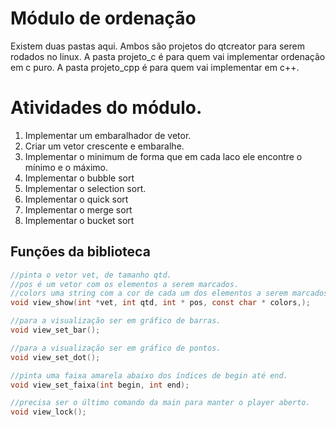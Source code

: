 # Módulo de ordenação

Existem duas pastas aqui. Ambos são projetos do qtcreator para serem rodados no linux. 
A pasta projeto\_c é para quem vai implementar ordenação em c puro.
A pasta projeto\_cpp é para quem vai implementar em c++.

# Atividades do módulo.

1. Implementar um embaralhador de vetor.
2. Criar um vetor crescente e embaralhe.
3. Implementar o minimum de forma que em cada laco ele encontre o mínimo e o máximo.
4. Implementar o bubble sort
5. Implementar o selection sort.
5. Implementar o quick sort
6. Implementar o merge sort
7. Implementar o bucket sort

## Funções da biblioteca

```c
//pinta o vetor vet, de tamanho qtd.
//pos é um vetor com os elementos a serem marcados.
//colors uma string com a cor de cada um dos elementos a serem marcados.
void view_show(int *vet, int qtd, int * pos, const char * colors,);

//para a visualização ser em gráfico de barras.
void view_set_bar();

//para a visualização ser em gráfico de pontos.
void view_set_dot();

//pinta uma faixa amarela abaixo dos índices de begin até end.
void view_set_faixa(int begin, int end);

//precisa ser o último comando da main para manter o player aberto.
void view_lock();
```
